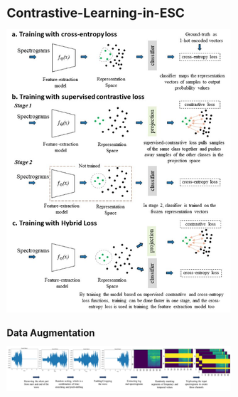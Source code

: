 # Contrastive-Learning-in-ESC
<img src="resources/overview.jpg" alt="overview of our three models">

<h2> Data Augmentation </h2>
<img src="resources/data_augmentation.jpg" alt="data augmentation process">
